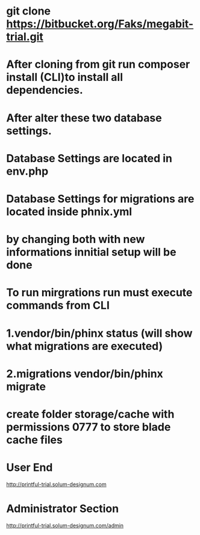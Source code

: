 # git clone https://bitbucket.org/Faks/megabit-trial.git
# After cloning from git run composer install (CLI)to install all dependencies.
# After alter these two database settings.
# Database Settings are located in env.php
# Database Settings for migrations are located inside phnix.yml 
# by changing both with new informations innitial setup will be done
# To run mirgrations run must execute commands from CLI
# 1.vendor/bin/phinx status (will show what migrations are executed)
# 2.migrations vendor/bin/phinx migrate
# create folder storage/cache with permissions 0777 to store blade cache files

# User End
http://printful-trial.solum-designum.com
# Administrator Section
http://printful-trial.solum-designum.com/admin